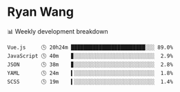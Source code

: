 # Ryan Wang

 <!-- waka-box start -->
📊 Weekly development breakdown
```text
Vue.js     🕓 20h24m ████████████████████████░░░ 89.0%
JavaScript 🕓 40m    ▊░░░░░░░░░░░░░░░░░░░░░░░░░░  2.9%
JSON       🕓 38m    ▊░░░░░░░░░░░░░░░░░░░░░░░░░░  2.8%
YAML       🕓 24m    ▍░░░░░░░░░░░░░░░░░░░░░░░░░░  1.8%
SCSS       🕓 19m    ▍░░░░░░░░░░░░░░░░░░░░░░░░░░  1.4%
```
<!-- Powered by https://github.com/YouEclipse/waka-box-go . -->
<!-- waka-box end -->